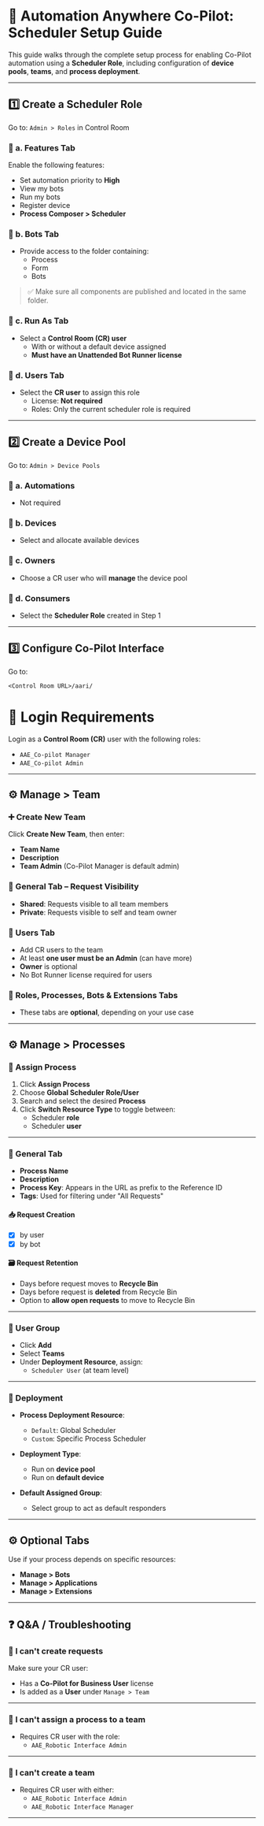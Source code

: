 # 🧭 Automation Anywhere Co-Pilot: Scheduler Setup Guide

This guide walks through the complete setup process for enabling Co-Pilot automation using a **Scheduler Role**, including configuration of **device pools**, **teams**, and **process deployment**.

---

## 1️⃣ Create a Scheduler Role

Go to: `Admin > Roles` in Control Room

### 🔹 a. Features Tab
Enable the following features:

- Set automation priority to **High**
- View my bots
- Run my bots
- Register device
- **Process Composer > Scheduler**

### 🔹 b. Bots Tab

- Provide access to the folder containing:
  - Process
  - Form
  - Bots

> ✅ Make sure all components are published and located in the same folder.

### 🔹 c. Run As Tab

- Select a **Control Room (CR) user**
  - With or without a default device assigned
  - **Must have an Unattended Bot Runner license**

### 🔹 d. Users Tab

- Select the **CR user** to assign this role
  - License: **Not required**
  - Roles: Only the current scheduler role is required

---

## 2️⃣ Create a Device Pool

Go to: `Admin > Device Pools`

### 🔹 a. Automations
- Not required

### 🔹 b. Devices
- Select and allocate available devices

### 🔹 c. Owners
- Choose a CR user who will **manage** the device pool

### 🔹 d. Consumers
- Select the **Scheduler Role** created in Step 1

---

## 3️⃣ Configure Co-Pilot Interface

Go to:  
```text
<Control Room URL>/aari/
```
# 🔐 Login Requirements

Login as a **Control Room (CR)** user with the following roles:

- `AAE_Co-pilot Manager`
- `AAE_Co-pilot Admin`

---

## ⚙️ Manage > Team

### ➕ Create New Team
Click **Create New Team**, then enter:

- **Team Name**
- **Description**
- **Team Admin** (Co-Pilot Manager is default admin)

### 🔸 General Tab – Request Visibility

- **Shared**: Requests visible to all team members
- **Private**: Requests visible to self and team owner

### 🔸 Users Tab

- Add CR users to the team
- At least **one user must be an Admin** (can have more)
- **Owner** is optional
- No Bot Runner license required for users

### 🔸 Roles, Processes, Bots & Extensions Tabs

- These tabs are **optional**, depending on your use case

---

## ⚙️ Manage > Processes

### 🔄 Assign Process

1. Click **Assign Process**
2. Choose **Global Scheduler Role/User**
3. Search and select the desired **Process**
4. Click **Switch Resource Type** to toggle between:
   - Scheduler **role**
   - Scheduler **user**

---

### 🔸 General Tab

- **Process Name**
- **Description**
- **Process Key**: Appears in the URL as prefix to the Reference ID
- **Tags**: Used for filtering under "All Requests"

#### 📥 Request Creation

- [x] by user  
- [x] by bot

#### 🗃️ Request Retention

- Days before request moves to **Recycle Bin**
- Days before request is **deleted** from Recycle Bin
- Option to **allow open requests** to move to Recycle Bin

---

### 🔸 User Group

- Click **Add**
- Select **Teams**
- Under **Deployment Resource**, assign:
  - `Scheduler User` (at team level)

---

### 🔸 Deployment

- **Process Deployment Resource**:
  - `Default`: Global Scheduler
  - `Custom`: Specific Process Scheduler

- **Deployment Type**:
  - Run on **device pool**
  - Run on **default device**

- **Default Assigned Group**:
  - Select group to act as default responders

---

## ⚙️ Optional Tabs

Use if your process depends on specific resources:

- **Manage > Bots**
- **Manage > Applications**
- **Manage > Extensions**

---

## ❓ Q&A / Troubleshooting

### 🔸 I can't create requests

Make sure your CR user:

- Has a **Co-Pilot for Business User** license
- Is added as a **User** under `Manage > Team`

---

### 🔸 I can't assign a process to a team

- Requires CR user with the role:
  - `AAE_Robotic Interface Admin`

---

### 🔸 I can't create a team

- Requires CR user with either:
  - `AAE_Robotic Interface Admin`
  - `AAE_Robotic Interface Manager`

---
